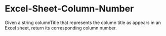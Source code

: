 # Excel-Sheet-Column-Number
Given a string columnTitle that represents the column title as appears in an Excel sheet, return its corresponding column number.
